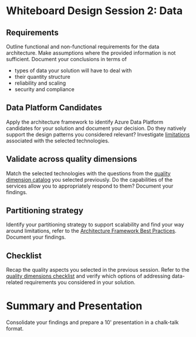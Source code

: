 # Whiteboard Design Session 2: Data

## Requirements
Outline functional and non-functional requirements for the data architecture. Make assumptions where the provided information is not sufficient. Document your conclusions in terms of
* types of data your solution will have to deal with
* their quantity structure
* reliability and scaling
* security and compliance

## Data Platform Candidates
Apply the architecture framework to identify Azure Data Platform candidates for your solution and document your decision. 
Do they natively support the design patterns you considered relevant? Investigate [limitations](https://docs.microsoft.com/en-us/azure/azure-resource-manager/management/azure-subscription-service-limits) associated with the selected technologies.

## Validate across quality dimensions
Match the selected technologies with the questions from the [quality dimension catalog](quality_pillars_checklist.md) you selected previously. Do the capabilities of the services allow you to appropriately respond to them? Document your findings.

## Partitioning strategy
Identify your partitioning strategy to support scalability and find your way around limitations, refer to the [Architecture Framework Best Practices](https://docs.microsoft.com/en-us/azure/architecture/best-practices/data-partitioning-strategies). Document your findings.

## Checklist
Recap the quality aspects you selected in the previous session. Refer to the [quality dimensions checklist](quality_pillars_checklist.md) and verify which options of addressing data-related requirements you considered in your solution.

# Summary and Presentation
Consolidate your findings and prepare a 10' presentation in a chalk-talk format.